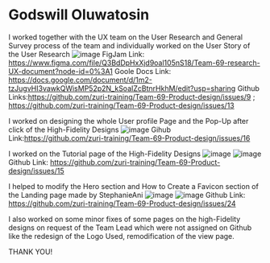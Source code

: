 # Godswill Oluwatosin
I worked together with the UX team on the User Research and General Survey process of the team and individually worked on the User Story of the User Research
![image](https://user-images.githubusercontent.com/105371281/183772460-c860bc18-3d16-4fff-b51e-69da85ead9a2.png)
FigJam Link: https://www.figma.com/file/Q3BdDpHxXjd9oal105nS18/Team-69-research-UX-document?node-id=0%3A1
Goole Docs Link: https://docs.google.com/document/d/1m2-tzJugvHI3vawkQWisMP52p2N_kSoaIZcBtnrHkhM/edit?usp=sharing
Github Links:https://github.com/zuri-training/Team-69-Product-design/issues/9 ; https://github.com/zuri-training/Team-69-Product-design/issues/13

I worked on designing the whole User profile Page and the Pop-Up after click of the High-Fidelity Designs
![image](https://user-images.githubusercontent.com/105371281/183773688-96dfa5dd-617b-49da-bb16-0895117c5896.png)
Gihub Link:https://github.com/zuri-training/Team-69-Product-design/issues/16

I worked on the Tutorial page of the High-Fidelity Designs
![image](https://user-images.githubusercontent.com/105371281/183773809-ef020065-0093-4c8b-8112-a3baf84b0d6f.png)
![image](https://user-images.githubusercontent.com/105371281/183773837-4f47d5e6-eda0-4a19-8ea4-c265dbaa3062.png)
Github Link: https://github.com/zuri-training/Team-69-Product-design/issues/15

I helped to modify the Hero section and How to Create a Favicon section of the Landing page made by StephanieAni
![image](https://user-images.githubusercontent.com/105371281/183787434-b3bb15cb-d862-4bde-a9d7-110c1bb06655.png)
![image](https://user-images.githubusercontent.com/105371281/183787447-1296fe93-333b-4921-965b-a77adbbe8b46.png)
Github Link: https://github.com/zuri-training/Team-69-Product-design/issues/24


I also worked on some minor fixes of some pages on the high-Fidelity designs on request of the Team Lead which were not assigned on Github like the redesign of the Logo Used, remodification of the view page.

THANK YOU!
